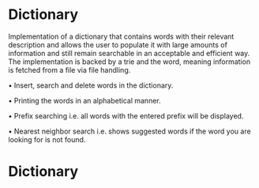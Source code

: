 # Dictionary

Implementation of a dictionary that contains words with their relevant description and allows the user to
populate it with large amounts of information and still remain searchable in an acceptable and efficient way.
The implementation is backed by a trie and the word, meaning information is fetched from a file via file
handling.

• Insert, search and delete words in the dictionary.

• Printing the words in an alphabetical manner.

• Prefix searching i.e. all words with the entered prefix will be displayed.

• Nearest neighbor search i.e. shows suggested words if the word you are looking for is not found.
# Dictionary
